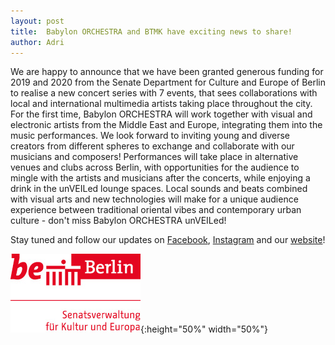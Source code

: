 ```yaml
---
layout: post
title:  Babylon ORCHESTRA and BTMK have exciting news to share! 
author: Adri
---
```


We are happy to announce that we have been granted generous funding for 2019 and 2020 from the Senate Department for Culture and Europe of Berlin to realise a new concert series with 7 events, that sees collaborations with local and international multimedia artists taking place throughout the city. For the first time, Babylon ORCHESTRA will work together with visual and electronic artists from the Middle East and Europe, integrating them into the music performances. We look forward to inviting young and diverse creators from different spheres to exchange and collaborate with our musicians and composers! Performances will take place in alternative venues and clubs across Berlin, with opportunities for the audience to mingle with the artists and musicians after the concerts, while enjoying a drink in the unVEILed lounge spaces. Local sounds and beats combined with visual arts and new technologies will make for a unique audience experience between traditional oriental vibes and contemporary urban culture - don't miss Babylon ORCHESTRA unVEILed!

Stay tuned and follow our updates on [Facebook](https://www.facebook.com/babylonorchestra/), [Instagram](https://www.instagram.com/babylonorchestra/) and our [website](https://babylonorchester.github.io)!




![](/styles/pictures/news/logo_senatsverwaltung_berlin.jpg){:height="50%" width="50%"} 
